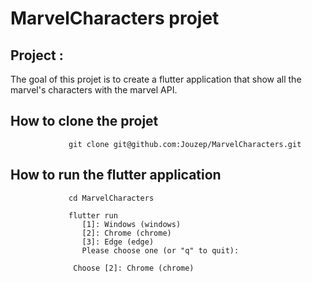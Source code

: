 # MarvelCharacters projet
<h2>Project : </h2>

The goal of this projet is to create a flutter application that show all the marvel's characters with the marvel API.


<h2>How to clone the projet</h2>

                 git clone git@github.com:Jouzep/MarvelCharacters.git

<h2>How to run the flutter application</h2>

                 cd MarvelCharacters
                 
                 flutter run
                    [1]: Windows (windows)
                    [2]: Chrome (chrome)
                    [3]: Edge (edge)
                    Please choose one (or "q" to quit): 
                    
                  Choose [2]: Chrome (chrome)
